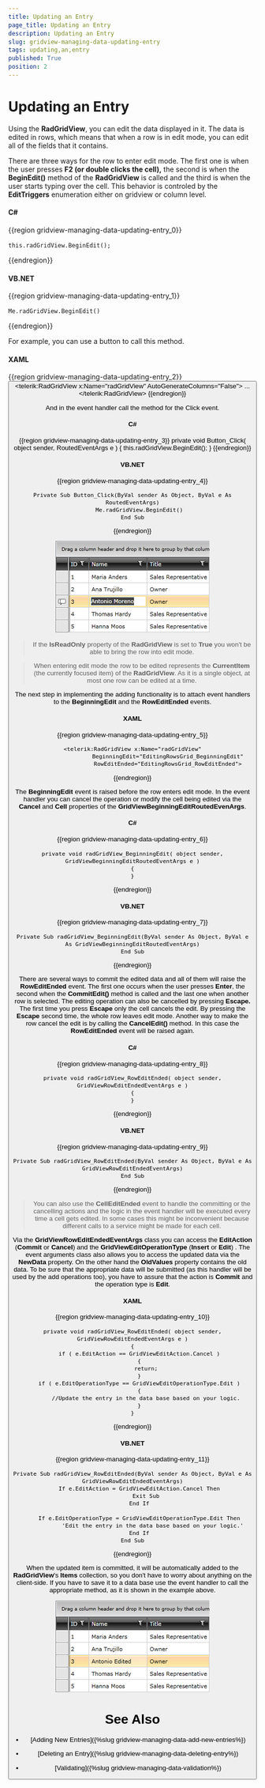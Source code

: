 ```yaml
---
title: Updating an Entry
page_title: Updating an Entry
description: Updating an Entry
slug: gridview-managing-data-updating-entry
tags: updating,an,entry
published: True
position: 2
---
```


# Updating an Entry

Using the __RadGridView__, you can edit the data displayed in it. The data is edited in rows, which means that when a row is in edit mode, you can edit all of the fields that it contains.

There are three ways for the row to enter edit mode. The first one is when the user presses __F2 (or double clicks the cell),__ the second is when the __BeginEdit()__ method of the __RadGridView__ is called and the third is when the user starts typing over the cell. This behavior is controled by the __EditTriggers__ enumeration either on gridview or column level.

#### __C#__

{{region gridview-managing-data-updating-entry_0}}

	this.radGridView.BeginEdit();
{{endregion}}

#### __VB.NET__

{{region gridview-managing-data-updating-entry_1}}

	Me.radGridView.BeginEdit()
{{endregion}}

For example, you can use a button to call this method.

#### __XAML__

{{region gridview-managing-data-updating-entry_2}}
	<StackPanel x:Name="LayoutRoot">
	    <Button Content="Edit"
	            Click="Button_Click" />
	    <telerik:RadGridView x:Name="radGridView"
	                         AutoGenerateColumns="False">
	        ...
	    </telerik:RadGridView>
	</StackPanel>
{{endregion}}

And in the event handler call the method for the Click event.

#### __C#__

{{region gridview-managing-data-updating-entry_3}}
	private void Button_Click( object sender, RoutedEventArgs e )
	{
	    this.radGridView.BeginEdit();
	}
{{endregion}}

#### __VB.NET__

{{region gridview-managing-data-updating-entry_4}}

	Private Sub Button_Click(ByVal sender As Object, ByVal e As RoutedEventArgs)
	    Me.radGridView.BeginEdit()
	End Sub
{{endregion}}

![](images/RadGridView_EditingItems_1.png)

>If the __IsReadOnly__ property of the __RadGridView__ is set to __True__ you won't be able to bring the row into edit mode.

>When entering edit mode the row to be edited represents the __CurrentItem__ (the currently focused item) of the __RadGridView__. As it is a single object, at most one row can be edited at a time.

The next step in implementing the adding functionality is to attach event handlers to the __BeginningEdit__ and the __RowEditEnded__ events.

#### __XAML__

{{region gridview-managing-data-updating-entry_5}}

	<telerik:RadGridView x:Name="radGridView"
                         BeginningEdit="EditingRowsGrid_BeginningEdit"
                         RowEditEnded="EditingRowsGrid_RowEditEnded">
{{endregion}}


The __BeginningEdit__ event is raised before the row enters edit mode. In the event handler you can cancel the operation or modify the cell being edited via the __Cancel__ and __Cell__ properties of the __GridViewBeginningEditRoutedEvenArgs__.

#### __C#__

{{region gridview-managing-data-updating-entry_6}}

	private void radGridView_BeginningEdit( object sender, GridViewBeginningEditRoutedEventArgs e )
	{
	}
{{endregion}}

#### __VB.NET__

{{region gridview-managing-data-updating-entry_7}}

	Private Sub radGridView_BeginningEdit(ByVal sender As Object, ByVal e As GridViewBeginningEditRoutedEventArgs)
	End Sub
{{endregion}}

There are several ways to commit the edited data and all of them will raise the __RowEditEnded__ event. The first one occurs when the user presses __Enter__, the second when the __CommitEdit()__ method is called and the last one when another row is selected. The editing operation can also be cancelled by pressing __Escape.__ The first time you press __Escape__ only the cell cancels the edit. By pressing the __Escape__ second time, the whole row leaves edit mode. Another way to make the row cancel the edit is by calling the __CancelEdit()__ method. In this case the __RowEditEnded__ event will be raised again.

#### __C#__

{{region gridview-managing-data-updating-entry_8}}

	private void radGridView_RowEditEnded( object sender, GridViewRowEditEndedEventArgs e )
	{
	}
{{endregion}}



#### __VB.NET__

{{region gridview-managing-data-updating-entry_9}}

	Private Sub radGridView_RowEditEnded(ByVal sender As Object, ByVal e As GridViewRowEditEndedEventArgs)
	End Sub
{{endregion}}



>You can also use the __CellEditEnded__ event to handle the committing or the cancelling actions and the logic in the event handler will be executed every time a cell gets edited. In some cases this might be inconvenient because different calls to a service might be made for each cell.

Via the __GridViewRowEditEndedEventArgs__ class you can access the __EditAction__ (__Commit__ or __Cancel__) and the __GridViewEditOperationType__ (__Insert__ or __Edit__) . The event arguments class also allows you to access the updated data via the __NewData__ property. On the other hand the __OldValues__ property contains the old data. To be sure that the appropriate data will be submitted (as this handler will be used by the add operations too), you have to assure that the action is __Commit__ and the operation type is __Edit__.

#### __XAML__

{{region gridview-managing-data-updating-entry_10}}

	private void radGridView_RowEditEnded( object sender, GridViewRowEditEndedEventArgs e )
	{
	    if ( e.EditAction == GridViewEditAction.Cancel )
	    {
	        return;
	    }
	    if ( e.EditOperationType == GridViewEditOperationType.Edit )
	    {
	        //Update the entry in the data base based on your logic.
	    }
	}
{{endregion}}

#### __VB.NET__

{{region gridview-managing-data-updating-entry_11}}

	Private Sub radGridView_RowEditEnded(ByVal sender As Object, ByVal e As GridViewRowEditEndedEventArgs)
	    If e.EditAction = GridViewEditAction.Cancel Then
	        Exit Sub
	    End If
	
	    If e.EditOperationType = GridViewEditOperationType.Edit Then
	            'Edit the entry in the data base based on your logic.'
	    End If
	End Sub
{{endregion}}

When the updated item is committed, it will be automatically added to the __RadGridView__'s __Items__ collection, so you don't have to worry about anything on the client-side. If you have to save it to a data base use the event handler to call the appropriate method, as it is shown in the example above.

![](images/RadGridView_EditingItems_2.png)

# See Also

 * [Adding New Entries]({%slug gridview-managing-data-add-new-entries%})

 * [Deleting an Entry]({%slug gridview-managing-data-deleting-entry%})

 * [Validating]({%slug gridview-managing-data-validation%})
